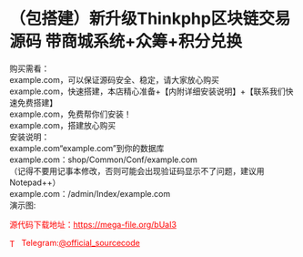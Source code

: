 # （包搭建）新升级Thinkphp区块链交易源码 带商城系统+众筹+积分兑换

购买需看：<br>example.com，可以保证源码安全、稳定，请大家放心购买<br>example.com，快速搭建，本店精心准备+【内附详细安装说明】+【联系我们快速免费搭建】<br>example.com，免费帮你们安装！<br>example.com，搭建放心购买<br>安装说明：<br>example.com“example.com”到你的数据库<br>example.com：shop/Common/Conf/example.com<br>（记得不要用记事本修改，否则可能会出现验证码显示不了问题，建议用Notepad++）<br>example.com：/admin/Index/example.com<br>演示图:<br>


<p style="color: red;">源代码下载地址：<a href="https://mega-file.org/bUaI3" style="color: red;">https://mega-file.org/bUaI3</a></p><p style="color: red;"><img src="https://cdn-icons-png.flaticon.com/512/2111/2111646.png" alt="Telegram Icon" style="width: 16px; vertical-align: middle; margin-right: 5px;">Telegram:<a href="https://t.me/official_sourcecode" style="color: red;">@official_sourcecode</a></p>